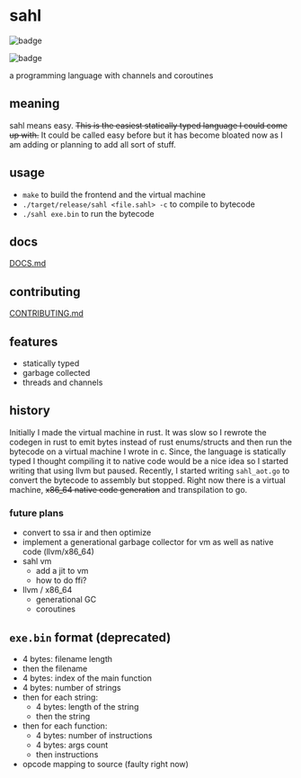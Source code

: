 # sahl

![badge](https://img.shields.io/endpoint?url=https://gist.githubusercontent.com/abooishaaq/2bc57fe31c6d742b25defe3549e78433/raw/tests.json)
<!-- ![badge](https://img.shields.io/endpoint?url=https://gist.githubusercontent.com/abooishaaq/2bc57fe31c6d742b25defe3549e78433/raw/aot.json) -->
![badge](https://img.shields.io/endpoint?url=https://gist.githubusercontent.com/abooishaaq/2bc57fe31c6d742b25defe3549e78433/raw/go.json)

a programming language with channels and coroutines

## meaning

sahl means easy. <s>This is the easiest statically typed language I could come up with.</s> It could be called easy before but it has become bloated now as I am adding or planning to add all sort of stuff.

## usage

- `make` to build the frontend and the virtual machine
- `./target/release/sahl <file.sahl> -c` to compile to bytecode
- `./sahl exe.bin` to run the bytecode

## docs

[DOCS.md](DOCS.md)

## contributing

[CONTRIBUTING.md](CONTRIBUTING.md)

## features

- statically typed
- garbage collected
- threads and channels

## history

Initially I made the virtual machine in rust. It was slow so I rewrote the codegen in rust to emit bytes instead of rust enums/structs and then run the bytecode on a virtual machine I wrote in c. Since, the language is statically typed I thought compiling it to native code would be a nice idea so I started writing that using llvm but paused. Recently, I started writing `sahl_aot.go` to convert the bytecode to assembly but stopped. Right now there is a virtual machine, <s>x86_64 native code generation</s> and transpilation to go.


### future plans

- convert to ssa ir and then optimize
- implement a generational garbage collector for vm as well as native code (llvm/x86_64)
- sahl vm
  - add a jit to vm
  - how to do ffi?
- llvm / x86_64
  - generational GC
  - coroutines

## `exe.bin` format (deprecated)

- 4 bytes: filename length
- then the filename
- 4 bytes: index of the main function
- 4 bytes: number of strings
- then for each string:
  - 4 bytes: length of the string
  - then the string
- then for each function:
  - 4 bytes: number of instructions
  - 4 bytes: args count
  - then instructions
- opcode mapping to source (faulty right now)
